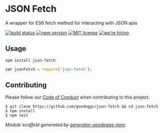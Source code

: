 # JSON Fetch

A wrapper for ES6 fetch method for interacting with JSON apis

[![build status][travis-badge]][travis-link]
[![npm version][npm-badge]][npm-link]
[![MIT license][license-badge]][license-link]
[![we're hiring][hiring-badge]][hiring-link]


## Usage

```
npm install json-fetch
```

```js
var jsonFetch = require('json-fetch');
```

## Contributing

Please follow our [Code of Conduct](https://github.com/goodeggs/json-fetch/blob/master/CODE_OF_CONDUCT.md)
when contributing to this project.

```
$ git clone https://github.com/goodeggs/json-fetch && cd json-fetch
$ npm install
$ npm test
```

_Module scaffold generated by [generator-goodeggs-npm](https://github.com/goodeggs/generator-goodeggs-npm)._


[travis-badge]: http://img.shields.io/travis/goodeggs/json-fetch.svg?style=flat-square
[travis-link]: https://travis-ci.org/goodeggs/json-fetch
[npm-badge]: http://img.shields.io/npm/v/json-fetch.svg?style=flat-square
[npm-link]: https://www.npmjs.org/package/json-fetch
[license-badge]: http://img.shields.io/badge/license-MIT-blue.svg?style=flat-square
[license-link]: LICENSE.md
[hiring-badge]: https://img.shields.io/badge/we're_hiring-yes-brightgreen.svg?style=flat-square
[hiring-link]: http://goodeggs.jobscore.com/?detail=Open+Source&sid=161
